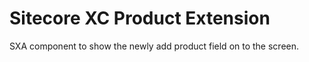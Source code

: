 # Sitecore XC Product Extension
SXA component to show the newly add product field on to the screen.
